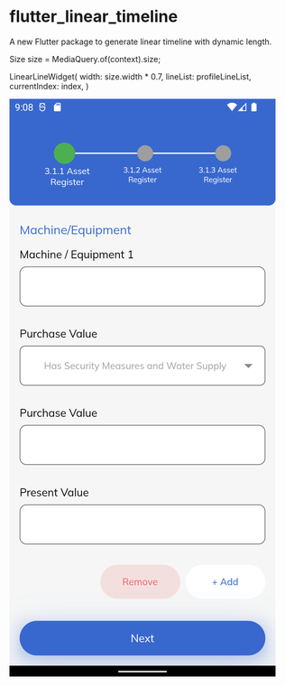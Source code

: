 # flutter_linear_timeline
A new Flutter package to generate linear timeline with dynamic length.

Size size = MediaQuery.of(context).size;

LinearLineWidget(
width: size.width * 0.7,
lineList: profileLineList,
currentIndex: index,
)


![Screenshot](1.png)